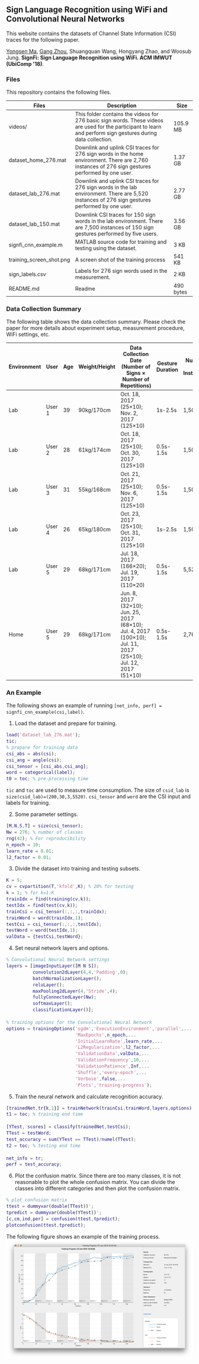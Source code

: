 ## Sign Language Recognition using WiFi and Convolutional Neural Networks

This website contains the datasets of Channel State Information (CSI) traces for the following paper.

[Yongsen Ma](http://www.cs.wm.edu/~yma/), [Gang Zhou](http://gzhou.blogs.wm.edu), Shuangquan Wang, Hongyang Zhao, and Woosub Jung. **SignFi: Sign Language Recognition using WiFi. ACM IMWUT (UbiComp '18)**.

### Files
This repository contains the following files.

| Files | Description | Size |
| ----- | ----------- | ---- |
| videos/ | This folder contains the videos for 276 basic sign words. These videos are used for the participant to learn and perform sign gestures during data collection. | 105.9 MB |
|dataset_home_276.mat | Downlink and uplink CSI traces for 276 sign words in the home environment. There are 2,760 instances of 276 sign gestures performed by one user. | 1.37 GB |
|dataset_lab_276.mat | Downlink and uplink CSI traces for 276 sign words in the lab environment. There are 5,520 instances of 276 sign gestures performed by one user.| 2.77 GB |
|dataset_lab_150.mat | Downlink CSI traces for 150 sign words in the lab environment. There are 7,500 instances of 150 sign gestures performed by five users. | 3.56 GB |
| signfi_cnn_example.m | MATLAB source code for training and testing using the dataset. | 3 KB |
| training_screen_shot.png | A screen shot of the training process | 541 KB |
| sign_labels.csv | Labels for 276 sign words used in the measurement. | 2 KB |
| README.md | Readme | 490 bytes |


### Data Collection Summary
The following table shows the data collection summary. Please check the paper for more details about experiment setup, measurement procedure, WiFi settings, etc.

| Environment | User | Age | Weight/Height | Data Collection Date (Number of Signs × Number of Repetitions) | Gesture Duration | Number of Instances |
| ----------- | ---- | --- | ------------- | -------------------------------------------------------------- | ---------------- | ------------------- |
| Lab  | User 1 | 39 | 90kg/170cm | Oct. 18, 2017 (25×10); Nov. 2, 2017 (125×10) | 1s-2.5s | 1,500 |
| Lab  | User 2 | 28 | 61kg/174cm | Oct. 18, 2017 (25×10); Oct. 30, 2017 (125×10) | 0.5s-1.5s | 1,500 |
| Lab  | User 3 | 31 | 55kg/168cm | Oct. 21, 2017 (25×10); Nov. 6, 2017 (125×10) | 0.5s-1.5s | 1,500 |
| Lab  | User 4 | 26 | 65kg/180cm | Oct. 23, 2017 (25×10); Oct. 31, 2017 (125×10) | 1s-2.5s | 1,500 |
| Lab  | User 5 | 29 | 68kg/171cm | Jul. 18, 2017 (166×20); Jul. 19, 2017 (110×20) | 0.5s-1.5s | 5,520 |
| Home | User 5 | 29 | 68kg/171cm | Jun. 8, 2017 (32×10); Jun. 25, 2017 (68×10); Jul. 4, 2017 (100×10); Jul. 11, 2017 (25×10); Jul. 12, 2017 (51×10) | 0.5s-1.5s | 2,760 |


### An Example
The following shows an example of running `[net_info, perf] = signfi_cnn_example(csi,label)`.

1. Load the dataset and prepare for training.
```Matlab
load('dataset_lab_276.mat');
tic;
% prepare for training data
csi_abs = abs(csi);
csi_ang = angle(csi);
csi_tensor = [csi_abs,csi_ang];
word = categorical(label);
t0 = toc; % pre-processing time
```
`tic` and `toc` are used to measure time consumption. The size of `csid_lab` is `size(csid_lab)=(200,30,3,5520)`. `csi_tensor` and `word` are the CSI input and labels for training.

2. Some parameter settings.
```Matlab
[M,N,S,T] = size(csi_tensor);
Nw = 276; % number of classes
rng(42); % For reproducibility
n_epoch = 10;
learn_rate = 0.01;
l2_factor = 0.01;
```

3. Divide the dataset into training and testing subsets.
```Matlab
K = 5;
cv = cvpartition(T,'kfold',K); % 20% for testing
k = 1; % for k=1:K
trainIdx = find(training(cv,k));
testIdx = find(test(cv,k));
trainCsi = csi_tensor(:,:,:,trainIdx);
trainWord = word(trainIdx,1);
testCsi = csi_tensor(:,:,:,testIdx);
testWord = word(testIdx,1);
valData = {testCsi,testWord};
```

4. Set neural network layers and options.
```Matlab
% Convolutional Neural Network settings
layers = [imageInputLayer([M N S]);
          convolution2dLayer(4,4,'Padding',0);
          batchNormalizationLayer();
          reluLayer();
          maxPooling2dLayer(4,'Stride',4); 
          fullyConnectedLayer(Nw);
          softmaxLayer();
          classificationLayer()];

% training options for the Convolutional Neural Network
options = trainingOptions('sgdm','ExecutionEnvironment','parallel',...
                          'MaxEpochs',n_epoch,...
                          'InitialLearnRate',learn_rate,...
                          'L2Regularization',l2_factor,...
                          'ValidationData',valData,...
                          'ValidationFrequency',10,...
                          'ValidationPatience',Inf,...
                          'Shuffle','every-epoch',...
                          'Verbose',false,...
                          'Plots','training-progress');
```
5. Train the neural network and calculate recognition accuracy.
```Matlab
[trainedNet,tr{k,1}] = trainNetwork(trainCsi,trainWord,layers,options);
t1 = toc; % training end time

[YTest, scores] = classify(trainedNet,testCsi);
TTest = testWord;
test_accuracy = sum(YTest == TTest)/numel(TTest);
t2 = toc; % testing end time

net_info = tr;
perf = test_accuracy;
```

6. Plot the confusion matrix. Since there are too many classes, it is not reasonable to plot the whole confusion matrix. You can divide the classes into different categories and then plot the confusion matrix.
```Matlab
% plot confusion matrix
ttest = dummyvar(double(TTest))';
tpredict = dummyvar(double(YTest))';
[c,cm,ind,per] = confusion(ttest,tpredict);
plotconfusion(ttest,tpredict);
```

The following figure shows an example of the training process.
![Training process](./training_screen_shot.png)
